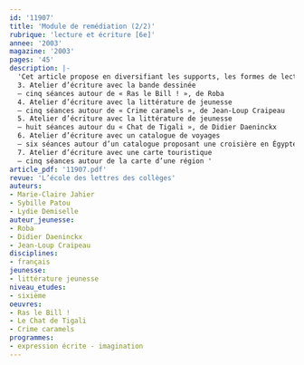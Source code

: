 ```yaml
---
id: '11907'
title: 'Module de remédiation (2/2)'
rubrique: 'lecture et écriture [6e]'
annee: '2003'
magazine: '2003'
pages: '45'
description: |-
  'Cet article propose en diversifiant les supports, les formes de lecture, les situations d’écriture, trois ateliers regroupant des élèves en difficulté : un atelier lecture avec un support informatique qui dure toute l’année scolaire ; un atelier lecture et un atelier écriture avec des supports textuels variés qui feront l’objet de sept séquences constituant un ensemble mais pouvant être utilisées séparément.
  3. Atelier d’écriture avec la bande dessinée
  – cinq séances autour de « Ras le Bill ! », de Roba 
  4. Atelier d’écriture avec la littérature de jeunesse
  – cinq séances autour de « Crime caramels », de Jean-Loup Craipeau
  5. Atelier d’écriture avec la littérature de jeunesse
  – huit séances autour du « Chat de Tigali », de Didier Daeninckx 
  6. Atelier d’écriture avec un catalogue de voyages
  – six séances autour d’un catalogue proposant une croisière en Égypte 
  7. Atelier d’écriture avec une carte touristique
  – cinq séances autour de la carte d’une région '
article_pdf: '11907.pdf'
revue: 'L’école des lettres des collèges'
auteurs:
- Marie-Claire Jahier
- Sybille Patou
- Lydie Demiselle
auteur_jeunesse:
- Roba
- Didier Daeninckx
- Jean-Loup Craipeau
disciplines:
- français
jeunesse:
- littérature jeunesse
niveau_etudes:
- sixième
oeuvres:
- Ras le Bill !
- Le Chat de Tigali
- Crime caramels
programmes:
- expression écrite - imagination
---
```

